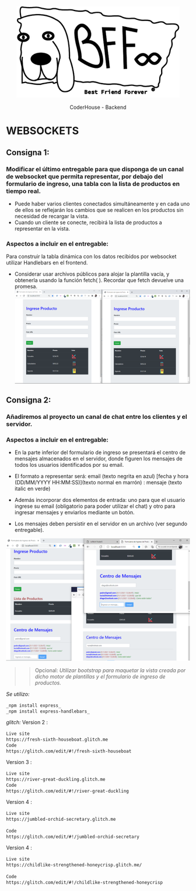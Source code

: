 
<p align="center">
  <p align="center">    
    <img src="https://github.com/JesusRamirezGamarra/CoderHouse_ReactJS/blob/Desafio-07/public/images/Logo_Negro.png" alt="BFFs" height="250">    
  </p>
  <p align="center">
       CoderHouse - Backend
  </p>
</p>

# WEBSOCKETS

## Consigna 1:  
### Modificar el último entregable para que disponga de un canal de websocket que permita representar, por debajo del formulario de ingreso, una tabla con la lista de productos en tiempo real. 

* Puede haber varios clientes conectados simultáneamente y en cada uno de ellos se reflejarán los cambios que se realicen en los productos sin necesidad de recargar la vista.
* Cuando un cliente se conecte, recibirá la lista de productos a representar en la vista.

### Aspectos a incluir en el entregable:
Para construir la tabla dinámica con los datos recibidos por websocket utilizar Handlebars en el frontend. 

* Considerar usar archivos públicos para alojar la plantilla vacía, y obtenerla usando la función fetch( ). Recordar que fetch devuelve una promesa.
![alt text](https://github.com/JesusRamirezGamarra/CoderHouse_Backend/blob/main/desafio/06-WebSockets/images/ingreso-tabla.png)


## Consigna 2:  
### Añadiremos al proyecto un canal de chat entre los clientes y el servidor.

### Aspectos a incluir en el entregable:

* En la parte inferior del formulario de ingreso se presentará el centro de mensajes almacenados en el servidor, donde figuren los mensajes de todos los usuarios identificados por su email. 

* El formato a representar será: email (texto negrita en azul) [fecha y hora (DD/MM/YYYY HH:MM:SS)](texto normal en marrón) : mensaje (texto italic en verde) 
* Además incorporar dos elementos de entrada: uno para que el usuario ingrese su email (obligatorio para poder utilizar el chat) y otro para ingresar mensajes y enviarlos mediante un botón. 
* Los mensajes deben persistir en el servidor en un archivo (ver segundo entregable).

![alt text](https://github.com/JesusRamirezGamarra/CoderHouse_Backend/blob/main/desafio/06-WebSockets/images/Ingreso-chat.png)



>> Opcional:
_Utilizar bootstrap para maquetar la vista creada por dicho motor de plantillas y el formulario de ingreso de productos._

_Se utilizo:_
```
_npm install express_
_npm install express-handlebars_
```

_glitch:_
Version 2 :
```
Live site
https://fresh-sixth-houseboat.glitch.me
Code
https://glitch.com/edit/#!/fresh-sixth-houseboat
```

Version 3 :
```
Live site
https://river-great-duckling.glitch.me
Code
https://glitch.com/edit/#!/river-great-duckling
```


Version 4 :
```
Live site
https://jumbled-orchid-secretary.glitch.me

Code
https://glitch.com/edit/#!/jumbled-orchid-secretary
```


Version 4 :
```
Live site
https://childlike-strengthened-honeycrisp.glitch.me/

Code
https://glitch.com/edit/#!/childlike-strengthened-honeycrisp
```